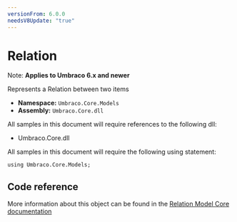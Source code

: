 ```yaml
---
versionFrom: 6.0.0
needsV8Update: "true"
---
```


# Relation

Note: **Applies to Umbraco 6.x and newer**

Represents a Relation between two items

- **Namespace:** `Umbraco.Core.Models`
- **Assembly:** `Umbraco.Core.dll`

All samples in this document will require references to the following dll:

- Umbraco.Core.dll

All samples in this document will require the following using statement:

    using Umbraco.Core.Models;

## Code reference

More information about this object can be found in the [Relation Model Core documentation](https://our.umbraco.com/apidocs/v7/csharp/api/Umbraco.Core.Models.Relation.html)
